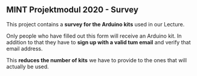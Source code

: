 
## MINT Projektmodul 2020 - Survey

This project contains a **survey for the Arduino kits** used in our
Lecture.

Only people who have filled out this form will receive an Arduino
kit. In addition to that they have to **sign up with a valid tum 
email** and verify that email address.

This **reduces the number of kits** we have to provide to the ones that
will actually be used.
